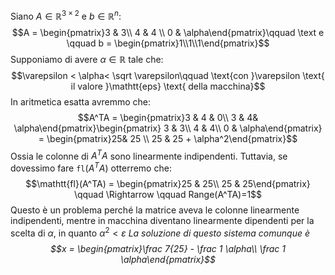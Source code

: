 Siano $A \in \mathbb R^{3 \times 2}$ e $b \in \mathbb R^n$: $$A = \begin{pmatrix}3 & 3\\ 4 & 4 \\ 0 & \alpha\end{pmatrix}\qquad \text e \qquad b = \begin{pmatrix}1\\1\\1\end{pmatrix}$$
Supponiamo di avere $\alpha \in \mathbb R$ tale che: $$\varepsilon < \alpha< \sqrt \varepsilon\qquad \text{con }\varepsilon \text{ il valore }\mathtt{eps} \text{ della macchina}$$
In aritmetica esatta avremmo che: $$A^TA = \begin{pmatrix}3 & 4 & 0\\ 3 & 4& \alpha\end{pmatrix}\begin{pmatrix} 3 & 3\\ 4 & 4\\ 0 & \alpha\end{pmatrix} = \begin{pmatrix}25& 25 \\ 25 & 25 + \alpha^2\end{pmatrix}$$
Ossia le colonne di $A^TA$ sono linearmente indipendenti.
Tuttavia, se dovessimo fare $\mathtt{fl}(A^TA)$ otterremo che: $$\mathtt{fl}(A^TA) = \begin{pmatrix}25 & 25\\ 25 & 25\end{pmatrix} \qquad \Rightarrow \qquad Range(A^TA)=1$$
Questo è un problema perché la matrice aveva le colonne linearmente indipendenti, mentre in macchina diventano linearmente dipendenti per la scelta di $\alpha$, in quanto $\alpha^2<\varepsilon$
*La soluzione di questo sistema comunque è $$x = \begin{pmatrix}\frac 7{25} - \frac 1 \alpha\\ \frac 1 \alpha\end{pmatrix}$$*